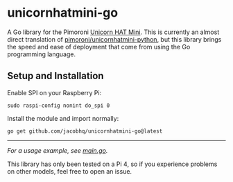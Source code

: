 # unicornhatmini-go

A Go library for the
Pimoroni [Unicorn HAT Mini](https://shop.pimoroni.com/products/unicorn-hat-mini?variant=31657688498259). This is
currently an almost direct translation
of [pimoroni/unicornhatmini-python](https://github.com/pimoroni/unicornhatmini-python), but this library brings the
speed and ease of deployment that come from using the Go programming language.

## Setup and Installation

Enable SPI on your Raspberry Pi:

```
sudo raspi-config nonint do_spi 0
```

Install the module and import normally:

```
go get github.com/jacobhq/unicornhatmini-go@latest
```

---

*For a usage example, see [main.go](main.go).*

This library has only been tested on a Pi 4, so if you experience problems on other models, feel free to open an issue.
